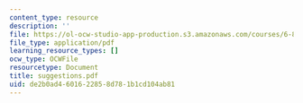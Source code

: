 ```yaml
---
content_type: resource
description: ''
file: https://ol-ocw-studio-app-production.s3.amazonaws.com/courses/6-827-multithreaded-parallelism-languages-and-compilers-fall-2002/de2b0ad4601622858d781b1cd104ab81_suggestions.pdf
file_type: application/pdf
learning_resource_types: []
ocw_type: OCWFile
resourcetype: Document
title: suggestions.pdf
uid: de2b0ad4-6016-2285-8d78-1b1cd104ab81
---
```


